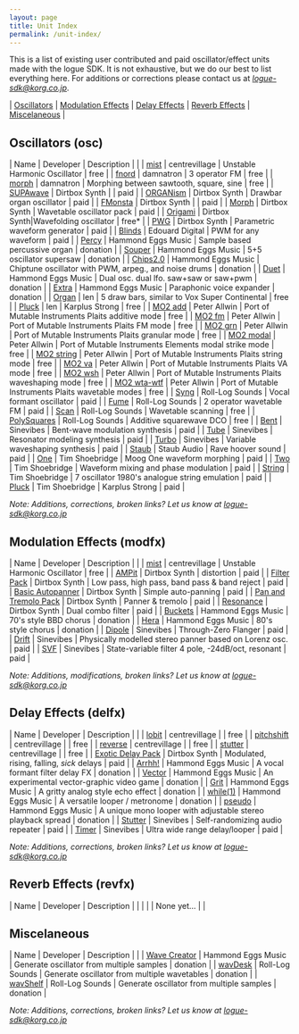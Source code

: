 ```yaml
---
layout: page
title: Unit Index
permalink: /unit-index/
---
```


This is a list of existing user contributed and paid oscillator/effect units made with the logue SDK. It is not exhaustive, but we do our best to list everything here. For additions or corrections please contact us at *logue-sdk@korg.co.jp*.

| [Oscillators](#oscillators-osc) | [Modulation Effects](#modulation-effects-modfx) | [Delay Effects](#delay-effects-delfx) | [Reverb Effects](#reverb-effects-revfx) | [Miscelaneous](#miscelaneous) |

## Oscillators (osc)

| Name | Developer | Description |  |
| [mist](https://github.com/centrevillage/cv_logue/tree/master/osc/mist) | centrevillage | Unstable Harmonic Oscillator | free |
| [fnord](https://github.com/damnatron/logue-sdk/tree/master/platform/prologue/contrib/prlgunit) | damnatron | 3 operator FM | free |
| [morph](https://github.com/damnatron/logue-sdk/tree/master/platform/prologue/contrib/prlgunit) | damnatron | Morphing between sawtooth, square, sine | free |
| [SUPAwave](https://www.dirtboxsynth.com/sd_product/supawave/) | Dirtbox Synth | | paid |
| [ORGANism](https://www.dirtboxsynth.com/sd_product/organism/) | Dirtbox Synth | Drawbar organ oscillator | paid |
| [FMonsta](https://www.dirtboxsynth.com/sd_product/fmonsta-bundle/) | Dirtbox Synth | | paid |
| [Morph](https://www.dirtboxsynth.com/sd_product/morph/) | Dirtbox Synth | Wavetable oscillator pack | paid |
| [Origami](https://www.dirtboxsynth.com/sd_product/origami/) | Dirtbox Synth|Wavefolding oscillator | free\* |
| [PWG](https://www.dirtboxsynth.com/sd_product/pwg-parametric-waveform-generator/) | Dirtbox Synth | Parametric waveform generator | paid |
| [Blinds](https://edouard.digital/) | Edouard Digital | PWM for any waveform | paid |
| [Percy](http://hammondeggsmusic.ca/logueplugins/percy.html) | Hammond Eggs Music | Sample based percussive organ | donation |
| [Souper](http://hammondeggsmusic.ca/logueplugins/souper.html) | Hammond Eggs Music | 5+5 oscillator supersaw | donation |
| [Chips2.0](http://hammondeggsmusic.ca/logueplugins/chips2.html) | Hammond Eggs Music | Chiptune oscillator with PWM, arpeg., and noise drums | donation | 
| [Duet](http://hammondeggsmusic.ca/logueplugins/duet.html) | Hammond Eggs Music | Dual osc. dual lfo. saw+saw or saw+pwm | donation |
| [Extra](http://hammondeggsmusic.ca/logueplugins/extra.html) | Hammond Eggs Music | Paraphonic voice expander | donation |
| [Organ](https://github.com/len/korg-prologue/tree/master/src/organ) | len | 5 draw bars, similar to Vox Super Continental | free | 
| [Pluck](https://github.com/len/korg-prologue/tree/master/src/pluck) | len | Karplus Strong | free |
| [MO2 add](https://github.com/peterall/eurorack-prologue/releases) | Peter Allwin | Port of Mutable Instruments Plaits additive mode | free |
| [MO2 fm](https://github.com/peterall/eurorack-prologue/releases) | Peter Allwin | Port of Mutable Instruments Plaits FM mode | free |
| [MO2 grn](https://github.com/peterall/eurorack-prologue/releases) | Peter Allwin | Port of Mutable Instruments Plaits granular mode | free |
| [MO2 modal](https://github.com/peterall/eurorack-prologue/releases) | Peter Allwin | Port of Mutable Instruments Elements modal strike mode | free |
| [MO2 string](https://github.com/peterall/eurorack-prologue/releases) | Peter Allwin | Port of Mutable Instruments Plaits string mode | free |
| [MO2 va](https://github.com/peterall/eurorack-prologue/releases) | Peter Allwin | Port of Mutable Instruments Plaits VA mode | free |
| [MO2 wsh](https://github.com/peterall/eurorack-prologue/releases) | Peter Allwin | Port of Mutable Instruments Plaits waveshaping mode | free |
| [MO2 wta-wtf](https://github.com/peterall/eurorack-prologue/releases) | Peter Allwin | Port of Mutable Instruments Plaits wavetable modes | free |
| [Syng](https://rolllogsounds.com) | Roll-Log Sounds | Vocal formant oscillator | paid |
| [Fume](https://rolllogsounds.com) | Roll-Log Sounds | 2 operator wavetable FM | paid |
| [Scan](https://rolllogsounds.com) | Roll-Log Sounds | Wavetable scanning | free |
| [PolySquares](https://rolllogsounds.com) | Roll-Log Sounds | Additive squarewave DCO | free |
| [Bent](https://www.sinevibes.com/korgbent/) | Sinevibes | Bent-wave modulation synthesis | paid |
| [Tube](https://www.sinevibes.com/korgtube/) | Sinevibes | Resonator modeling synthesis | paid |
| [Turbo](https://www.sinevibes.com/korgturbo/) | Sinevibes | Variable waveshaping synthesis | paid | 
| [Staub](https://www.staub-audio.com/products/staub/) | Staub Audio | Rave hoover sound | paid |
| [One](https://sellfy.com/p/vp0w/) | Tim Shoebridge | Moog One waveform morphing | paid | 
| [Two](https://sellfy.com/p/wxqvjn/) | Tim Shoebridge | Waveform mixing and phase modulation | paid |
| [String](https://sellfy.com/p/Ump7/) | Tim Shoebridge | 7 oscillator 1980's analogue string emulation | paid |
| [Pluck](https://sellfy.com/p/bG1k/) | Tim Shoebridge | Karplus Strong | paid |

_Note: Additions, corrections, broken links? Let us know at *logue-sdk@korg.co.jp*_

## Modulation Effects (modfx)

| Name | Developer | Description |  |
| [mist](https://github.com/centrevillage/cv_logue/tree/master/osc/mist) | centrevillage | Unstable Harmonic Oscillator | free |
| [AMPit](https://www.dirtboxsynth.com/sd_product/ampit/) | Dirtbox Synth | distortion | paid |
| [Filter Pack](https://www.dirtboxsynth.com/sd_product/filter-pack/) | Dirtbox Synth | Low pass, high pass, band pass & band reject | paid |
| [Basic Autopanner](https://www.dirtboxsynth.com/sd_product/basic-autopanner/) | Dirtbox Synth | Simple auto-panning | paid |
| [Pan and Tremolo Pack](https://www.dirtboxsynth.com/sd_product/pan-and-tremolo-pack/) | Dirtbox Synth | Panner & tremolo | paid |
| [Resonance](https://www.dirtboxsynth.com/sd_product/resonance/) | Dirtbox Synth | Dual combo filter | paid |
| [Buckets](http://hammondeggsmusic.ca/logueplugins/buckets.html) | Hammond Eggs Music | 70's style BBD chorus | donation |
| [Hera](http://hammondeggsmusic.ca/logueplugins/hera.html) | Hammond Eggs Music | 80's style chorus | donation |
| [Dipole](https://www.sinevibes.com/korgdipole/) | Sinevibes | Through-Zero Flanger | paid |
| [Drift](https://www.sinevibes.com/korgdrift/ ) | Sinevibes | Physically modelled stereo panner based on Lorenz osc. | paid |
| [SVF](https://www.sinevibes.com/korgsvf/) | Sinevibes | State-variable filter 4 pole, -24dB/oct, resonant | paid |

_Note: Additions, modifications, broken links? Let us know at *logue-sdk@korg.co.jp*_

## Delay Effects (delfx)

| Name | Developer | Description |  |
| [lobit](https://github.com/centrevillage/cv_logue/tree/master/delfx/lobit) | centrevillage |  | free |
| [pitchshift](https://github.com/centrevillage/cv_logue/tree/master/delfx/pitchshift) | centrevillage |  | free |
| [reverse](https://github.com/centrevillage/cv_logue/tree/master/delfx/reverse) | centrevillage |  | free |
| [stutter](https://github.com/centrevillage/cv_logue/tree/master/delfx/stutter) | centrevillage |  | free |
| [Exotic Delay Pack](https://www.dirtboxsynth.com/sd_product/exotic-delay-pack/) | Dirtbox Synth | Modulated, rising, falling, _sick_ delays |  paid |
| [Arrhh!](http://hammondeggsmusic.ca/logueplugins/arrhh.html) | Hammond Eggs Music | A vocal formant filter delay FX | donation |
| [Vector](http://hammondeggsmusic.ca/logueplugins/vector.html) | Hammond Eggs Music | An experimental vector-graphic video game | donation |
| [Grit](http://hammondeggsmusic.ca/logueplugins/grit.html) | Hammond Eggs Music | A gritty analog style echo effect | donation |
| [while(1)](http://hammondeggsmusic.ca/logueplugins/while1.html) | Hammond Eggs Music | A versatile looper / metronome |  donation |
| [pseudo](http://hammondeggsmusic.ca/logueplugins/pseudo.html) | Hammond Eggs Music | A unique mono looper with adjustable stereo playback spread | donation |
| [Stutter](https://www.sinevibes.com/korgstutter/) | Sinevibes | Self-randomizing audio repeater | paid |
| [Timer](https://www.sinevibes.com/korgtime/) | Sinevibes | Ultra wide range delay/looper | paid |

_Note: Additions, corrections, broken links? Let us know at *logue-sdk@korg.co.jp*_

## Reverb Effects (revfx)

| Name | Developer | Description |  |
| | | None yet... | |

## Miscelaneous 

| Name | Developer | Description |  |
| [Wave Creator](http://hammondeggsmusic.ca/logueplugins/wavecreator.html) | Hammond Eggs Music | Generate oscillator from multiple samples | donation |
| [wavDesk](https://gumroad.com/l/wavDesk) | Roll-Log Sounds | Generate oscillator from multiple wavetables | donation |
| [wavShelf](https://gumroad.com/l/wavShelf) | Roll-Log Sounds | Generate oscillator from multiple samples | donation |

_Note: Additions, corrections, broken links? Let us know at *logue-sdk@korg.co.jp*_

